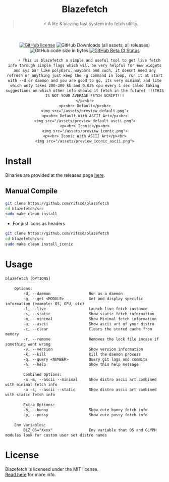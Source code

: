 <div align="center">
	<h1>Blazefetch</h1>
	<blockquote align="center">⚡ A lite & blazing fast system info fetch utility.</blockquote>
	<p><br>

[![GitHub license](https://img.shields.io/github/license/hushenghao/AndroidEasterEggs?logo=apache&label=License&style=flat)](https://github.com/rifsxd/blazefetch/blob/master/LICENSE)
![GitHub Downloads (all assets, all releases)](https://img.shields.io/github/downloads/rifsxd/blazefetch/total?logo=github&label=Downloads&style=flat)
![GitHub code size in bytes](https://img.shields.io/github/languages/code-size/rifsxd/blazefetch?style=flat&label=Code%20Size)
[![GitHub Beta CI Status](https://img.shields.io/github/actions/workflow/status/rifsxd/blazefetch/build.yml?logo=github&label=Beta%20CI&style=flat)](https://github.com/rifsxd/blazefetch/actions/workflows/build.yml)


		⚡ This is blazefetch a simple and useful tool to get live fetch info through simple flags which will be very helpful for eww widgets and sys bar like polybars, waybars and such, it doesnt need any refresh or anything just keep the -g command in loop, run it at start with --d or daemon and you are good to go, its very minimal and lite which only takes 200-300 kb and 0.03% cpu every 1 sec (also taking suggestions on which other info should it fetch in the future) !!!THIS IS NOT YOUR AVERAGE FETCH SCRIPT!!!
	</p><br>
	<p><br> Default</p><br>
	<img src="/assets/preview_default.png">
	<p><br> Default With ASCII Art</p><br>
	<img src="/assets/preview_default_ascii.png">
	<p><br> Iconic</p><br>
	<img src="/assets/preview_iconic.png">
	<p><br> Iconic With ASCII Art</p><br>
	<img src="/assets/preview_iconic_ascii.png">
</div>

# Install
Binaries are provided at the releases page [here](https://github.com/rifsxd/blazefetch/releases).

## Manual Compile
```sh
git clone https://github.com/rifsxd/blazefetch
cd blazefetch/src
sudo make clean install
```
 - For just icons as headers
```sh
git clone https://github.com/rifsxd/blazefetch
cd blazefetch/src
sudo make clean install_iconic
```  

# Usage
	blazefetch [OPTIONS]

		Options:
			-d, --daemon                 Run as a daemon
			-g, --get <MODULE>           Get and display specific information (example: OS, GPU, etc)
			-l, --live                   Launch live fetch instance
			-s, --static                 Show static fetch information
			-m, --minimal                Show Minimal fetch information
			-a, --ascii                  Show ascii art of your distro
			-c, --clear                  Clears the stored cache from memory
			-r, --remove                 Removes the lock file incase if something went wrong
			-v, --version                Show version information
			-k, --kill                   Kill the daemon process
			-q, --query <NUMBER>         Query git logs and commits
			-h, --help                   Show this help message

			Combined Options:
			-a -m, --ascii --minimal     Show distro ascii art combined with minimal fetch info
			-a -s, --ascii --static      Show distro ascii art combined with static fetch info

			Extra Options:
			-b, --bunny                  Show cute bunny fetch info
			-p, --pussy                  Show cute pussy fetch info
		
		Env Variables:
			BLZ_OS="Xxxx"                Env variable that OS and GLYPH modules look for custom user set distro names

# License
Blazefetch is licensed under the MIT license.  
[Read here](LICENSE) for more info.

